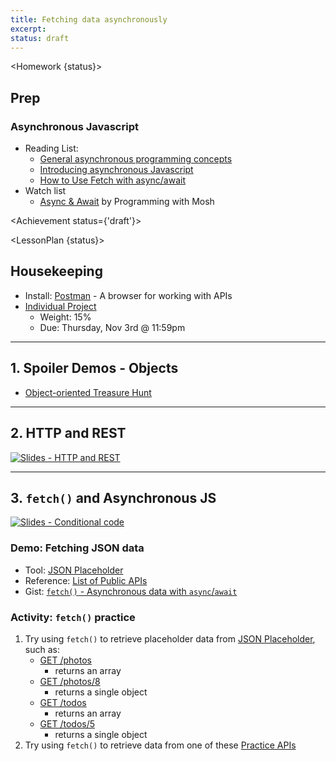 ```yaml
---
title: Fetching data asynchronously
excerpt: 
status: draft
---
```

<script>
	import Homework from "$lib/components/Homework.svelte";
	import LessonPlan from "$lib/components/LessonPlan.svelte";
	import LabTime from "$lib/components/LabTime.svelte";
	import Achievement from "$lib/components/Achievement.svelte";
</script>

<Homework {status}>

## Prep
### Asynchronous Javascript
- Reading List:
    - [General asynchronous programming concepts](https://developer.mozilla.org/en-US/docs/Learn/JavaScript/Asynchronous/Concepts)
    - [Introducing asynchronous Javascript](https://developer.mozilla.org/en-US/docs/Learn/JavaScript/Asynchronous/Introducing)
    - [How to Use Fetch with async/await](https://dmitripavlutin.com/javascript-fetch-async-await/)
- Watch list
    - [Async & Await](https://www.youtube.com/watch?v=CWjNefiE47Y) by Programming with Mosh

</Homework>

<Achievement status={'draft'}>

</Achievement>

<LessonPlan {status}>

## Housekeeping
- Install: [Postman](https://www.postman.com/) - A browser for working with APIs
- [Individual Project](/courses/cpnt-262/assessments/individual-project)
    - Weight: 15%
    - Due: Thursday, Nov 3rd @ 11:59pm
    
---

## 1. Spoiler Demos - Objects
- [Object-oriented Treasure Hunt](https://gist.github.com/acidtone/f4ff695f2db428344549e1ae045e0439)

---

## 2. HTTP and REST
[![Slides - HTTP and REST](/images/slides/http-rest.png)](https://sait-wbdv.github.io/slides/w23/cpnt-262/http-rest.html)

---

## 3. `fetch()` and Asynchronous JS
[![Slides - Conditional code](/images/slides/js-async.png)](https://sait-wbdv.github.io/slides/w23/cpnt-262/js-async.html)

### Demo: Fetching JSON data
- Tool: [JSON Placeholder](https://jsonplaceholder.typicode.com/)
- Reference: [List of Public APIs](https://github.com/public-apis/public-apis)
- Gist: [`fetch()` - Asynchronous data with `async`/`await`](https://gist.github.com/acidtone/82944dbaa59aef9247833fe79eae3fb2)

### Activity: `fetch()` practice
1. Try using `fetch()` to retrieve placeholder data from [JSON Placeholder](https://jsonplaceholder.typicode.com/), such as:
    - [GET /photos](https://jsonplaceholder.typicode.com/photos)
        - returns an array
    - [GET /photos/8](https://jsonplaceholder.typicode.com/photos/8)
        - returns a single object
    - [GET /todos](https://jsonplaceholder.typicode.com/todos)
        - returns an array
    - [GET /todos/5](https://jsonplaceholder.typicode.com/todos/5)
        - returns a single object
2. Try using `fetch()` to retrieve data from one of these [Practice APIs](https://gist.github.com/acidtone/673dfc5c11ce06e9e8cd6ce33609eb3c)

</LessonPlan>
